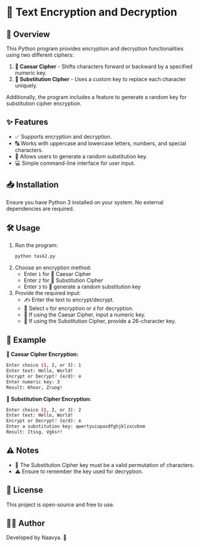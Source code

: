 # 🔐 Text Encryption and Decryption

## 🚀 Overview
This Python program provides encryption and decryption functionalities using two different ciphers:
1. **🔢 Caesar Cipher** - Shifts characters forward or backward by a specified numeric key.
2. **🔀 Substitution Cipher** - Uses a custom key to replace each character uniquely.

Additionally, the program includes a feature to generate a random key for substitution cipher encryption.

## ✨ Features
- ✅ Supports encryption and decryption.
- 🔠 Works with uppercase and lowercase letters, numbers, and special characters.
- 🔑 Allows users to generate a random substitution key.
- 💻 Simple command-line interface for user input.

## 📥 Installation
Ensure you have Python 3 installed on your system. No external dependencies are required.

## 🛠 Usage
1. Run the program:
   ```sh
   python task2.py
   ```
2. Choose an encryption method:
   - Enter `1` for 🔢 Caesar Cipher
   - Enter `2` for 🔀 Substitution Cipher
   - Enter `3` to 🎲 generate a random substitution key
3. Provide the required input:
   - ✍️ Enter the text to encrypt/decrypt.
   - 🔄 Select `e` for encryption or `d` for decryption.
   - 🔢 If using the Caesar Cipher, input a numeric key.
   - 🔑 If using the Substitution Cipher, provide a 26-character key.

## 📌 Example
**🔢 Caesar Cipher Encryption:**
```sh
Enter choice (1, 2, or 3): 1
Enter text: Hello, World!
Encrypt or Decrypt? (e/d): e
Enter numeric key: 3
Result: Khoor, Zruog!
```

**🔀 Substitution Cipher Encryption:**
```sh
Enter choice (1, 2, or 3): 2
Enter text: Hello, World!
Encrypt or Decrypt? (e/d): e
Enter a substitution key: qwertyuiopasdfghjklzxcvbnm
Result: Itssg, Vgksr!
```

## ⚠️ Notes
- 🛑 The Substitution Cipher key must be a valid permutation of characters.
- ⚠️ Ensure to remember the key used for decryption.

## 📜 License
This project is open-source and free to use.

## 👨‍💻 Author
Developed by Naavya. 🚀

